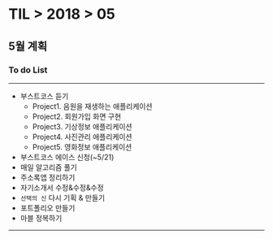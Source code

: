 # TIL > 2018 > 05

## 5월 계획


### To do List

---

- 부스트코스 듣기 
	- Project1. 음원을 재생하는 애플리케이션
	- Project2. 회원가입 화면 구현
	- Project3. 기상정보 애플리케이션
	- Project4. 사진관리 애플리케이션
	- Project5. 영화정보 애플리케이션
- 부스트코스 에이스 신청(~5/21)
- 매일 알고리즘 풀기
- 주소록앱 정리하기
- 자기소개서 수정&수정&수정
- `선택의 신` 다시 기획 & 만들기
- 포트폴리오 만들기
- 마블 정복하기

---
